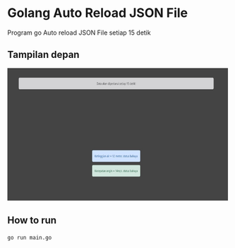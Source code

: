 # Golang Auto Reload JSON File

Program go Auto reload JSON File setiap 15 detik

## Tampilan depan
<img src="https://raw.githubusercontent.com/rama4zis/go-reload-data/master/home.jpg" alt="Home" width="500" height="300">

## How to run
```bash
go run main.go
```